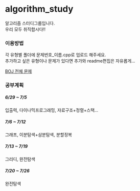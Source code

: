 # algorithm_study
알고리즘 스터디그룹입니다.  
우리 모두 취직합시다!!

### 이용방법
각 유형별 폴더에 문제번호_이름.cpp로 업로드 해주세요.  
추가하고 싶은 유형이나 문제가 있다면 추가와 readme편집은 자유롭게...

[BOJ 전체 문제](https://www.acmicpc.net/problemset)

### 공부계획
##### 6/29 ~ 7/5 
입출력, 다이나믹프로그래밍, 자료구조+정렬+스택...  
##### 7/6 ~ 7/12 
그래프, 이분탐색+삼분탐색, 분할정복  
##### 7/13 ~ 7/19 
그리디, 완전탐색  
##### 7/20 ~ 7/26 
완전탐색

